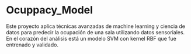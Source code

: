 # Ocuppacy_Model
Este proyecto aplica técnicas avanzadas de machine learning y ciencia de datos para predecir la ocupación de una sala utilizando datos sensoriales. En el corazón del análisis está un modelo SVM con kernel RBF que fue entrenado y validado. 
